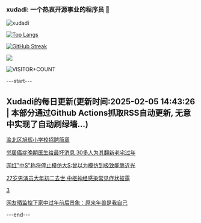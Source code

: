 ### xudadi: 一个热衷开源事业的程序员 👋

![xudadi](https://github-readme-stats-git-masterorgs-github-readme-stats-team.vercel.app/api?username=xudadi)

[![Top Langs](https://github-readme-stats.vercel.app/api/top-langs/?username=xudadi)](https://github.com/anuraghazra/github-readme-stats)

[![GitHub Streak](https://streak-stats.demolab.com?user=xudadi&locale=zh_Hans)](https://git.io/streak-stats)

![](https://raw.githubusercontent.com/xudadi/xudadi/main/assets/github-contribution-grid-snake.svg)

![VISITOR+COUNT](https://komarev.com/ghpvc/?username=xudadi&label=VISITOR+COUNT)


---start---

## Xudadi的每日更新(更新时间:2025-02-05 14:43:26 | 本部分通过Github Actions抓取RSS自动更新, 无意中实现了自动刷绿墙...)

[渝北区旭辉小学校招聘简章](https://www.gongkaoleida.com/article/2278305)

[邻居癌症晚期医生给最坏消息 30多人为其翻新老宅过年](https://m.163.com/news/article/JNKIPDSM0514D3UH.html)

[网红"中S"称将停止模仿大S:曾以为模仿到极致能靠近光](https://m.163.com/news/article/JNJ9BVJP0530JPVV.html)

[27岁男演员大年初二去世 中枢神经感染常见症状披露](https://m.163.com/news/article/JNJFBUVT0514D3UH.html)

[3](https://m.163.com/touch/news/sub/domestic)

[网友晒监控下家中过年前后景象：原来年兽是我自己](https://m.163.com/news/article/JNJD8MAD0530JPVV.html)

---end---
